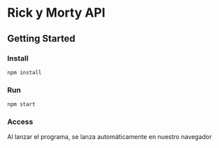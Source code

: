 # Rick y Morty API

## Getting Started

### Install

```
npm install
```


### Run 

```
npm start
```



### Access 
Al lanzar el programa, se lanza automáticamente en nuestro navegador
